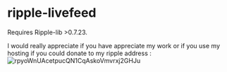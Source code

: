 ripple-livefeed
===============

Requires Ripple-lib >0.7.23.

I would really appreciate if you have appreciate my work or if you use my hosting if you could donate to my ripple address : 
![rpyoWnUAcetpucQN1CqAskoVmvrxj2GHJu](http://xrptools.com/me.png)